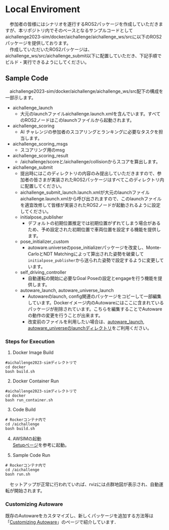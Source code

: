 # Local Enviroment
 &emsp;参加者の皆様にはシナリオを遂行するROS2パッケージを作成していただきますが、本リポジトリ内でそのベースとなるサンプルコードとしてaichallenge2023-sim/docker/aichallenge/aichallenge_ws/srcに以下のROS2パッケージを提供しております。  
 &emsp;作成していただいたROS2パッケージは、aichallenge_ws/src/aichallenge_submit以下に配置していただき、下記手順でビルド・実行できるようにしてください。
  
## Sample Code
 &emsp;aichallenge2023-sim/docker/aichallenge/aichallenge_ws/src配下の構成を一部示します。
* aichallenge_launch
  * 大元のlaunchファイルaichallenge.launch.xmlを含んでいます。すべてのROS2ノードはこのlaunchファイルから起動されます。
* aichallenge_scoring
  * AI チャレンジの参加者のスコアリングとランキングに必要なタスクを担当します。
* aichallenge_scoring_msgs
  * スコアリング用のmsg
* aichallenge_scoring_result
  * /aichallenge/scoreと/aichallenge/collisionからスコアを算出します。
* aichallenge_submit
  * 提出時にはこのディレクトリの内容のみ提出していただきますので、参加者の皆さまが実装されたROS2パッケージはすべてこのディレクトリ内に配置してください。
  * aichallenge_submit_launch.launch.xmlが大元のlaunchファイルaichallenge.launch.xmlから呼び出されますので、このlaunchファイルを適宜改修して皆様が実装されたROS2ノードが起動されるように設定してください。
  * initialpose_publisher
    * デフォルトの初期位置推定では初期位置がずれてしまう場合があるため、予め設定された初期位置で車両位置を設定する機能を提供します。
  * pose_initializer_custom
    * autoware.universeのpose_initializerパッケージを改変し、Monte-CarloとNDT Matchingによって算出された姿勢を破棄して`initialpose_publisher`から送られた姿勢で設定するように変更しています。
  * self_driving_controller
    * 自動運転の開始に必要なGoal Poseの設定とengageを行う機能を提供します。
  * autoware_launch, autoware_universe_launch
    * Autowareのlaunch, config関連のパッケージをコピーして一部編集しています。Dockerイメージ内のAutowareにはここに含まれているパッケージが削除されています。こちらを編集することでAutowareの動作の変更を行うことが出来ます。
    * 改変前のファイルを利用したい場合は、[autoware_launch](https://github.com/autowarefoundation/autoware_launch/tree/awsim-stable), [autoware_universeのlaunchディレクトリ](https://github.com/autowarefoundation/autoware.universe/tree/awsim-stable/launch)をご利用ください。

### Steps for Execution
1. Docker Image Build
```
#aichallenge2023-simディレクトリで
cd docker
bash build.sh
```

2. Docker Container Run
```
#aichallenge2023-simディレクトリで
cd docker
bash run_container.sh
```

3. Code Build
```
# Rockerコンテナ内で
cd /aichallenge
bash build.sh
```
4. AWSIMの起動  
[Setupページ](../setup/index.html)を参考に起動。

5. Sample Code Run
```
# Rockerコンテナ内で
cd /aichallenge
bash run.sh
```
 &emsp;セットアップが正常に行われていれば、rvizには点群地図が表示され、自動運転が開始されます。
 
 ### Customizing Autoware

 既存のAutowareをカスタマイズし、新しくパッケージを追加する方法等は「[Customizing Autoware](../customize/index.html)」のページで紹介しています．